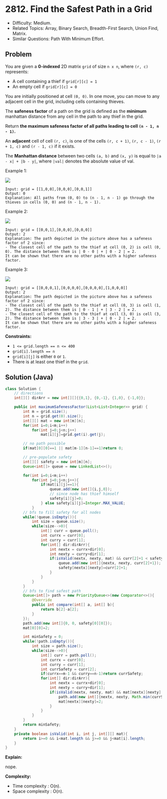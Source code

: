 # 2812. Find the Safest Path in a Grid

- Difficulty: Medium.
- Related Topics: Array, Binary Search, Breadth-First Search, Union Find, Matrix.
- Similar Questions: Path With Minimum Effort.

## Problem

You are given a **0-indexed** 2D matrix `grid` of size `n x n`, where `(r, c)` represents:

- A cell containing a thief if `grid[r][c] = 1`
- An empty cell if `grid[r][c] = 0`

You are initially positioned at cell `(0, 0)`. In one move, you can move to any adjacent cell in the grid, including cells containing thieves.

The **safeness factor** of a path on the grid is defined as the **minimum** manhattan distance from any cell in the path to any thief in the grid.

Return **the **maximum safeness factor** of all paths leading to cell **`(n - 1, n - 1)`**.**

An **adjacent** cell of cell `(r, c)`, is one of the cells `(r, c + 1)`, `(r, c - 1)`, `(r + 1, c)` and `(r - 1, c)` if it exists.

The **Manhattan distance** between two cells `(a, b)` and `(x, y)` is equal to `|a - x| + |b - y|`, where `|val|` denotes the absolute value of val.

Example 1:

![](https://assets.leetcode.com/uploads/2023/07/02/example1.png)

```
Input: grid = [[1,0,0],[0,0,0],[0,0,1]]
Output: 0
Explanation: All paths from (0, 0) to (n - 1, n - 1) go through the thieves in cells (0, 0) and (n - 1, n - 1).
```

Example 2:

![](https://assets.leetcode.com/uploads/2023/07/02/example2.png)

```
Input: grid = [[0,0,1],[0,0,0],[0,0,0]]
Output: 2
Explanation: The path depicted in the picture above has a safeness factor of 2 since:
- The closest cell of the path to the thief at cell (0, 2) is cell (0, 0). The distance between them is | 0 - 0 | + | 0 - 2 | = 2.
It can be shown that there are no other paths with a higher safeness factor.
```

Example 3:

![](https://assets.leetcode.com/uploads/2023/07/02/example3.png)

```
Input: grid = [[0,0,0,1],[0,0,0,0],[0,0,0,0],[1,0,0,0]]
Output: 2
Explanation: The path depicted in the picture above has a safeness factor of 2 since:
- The closest cell of the path to the thief at cell (0, 3) is cell (1, 2). The distance between them is | 0 - 1 | + | 3 - 2 | = 2.
- The closest cell of the path to the thief at cell (3, 0) is cell (3, 2). The distance between them is | 3 - 3 | + | 0 - 2 | = 2.
It can be shown that there are no other paths with a higher safeness factor.
```

**Constraints:**

- `1 <= grid.length == n <= 400`
- `grid[i].length == n`
- `grid[i][j]` is either `0` or `1`.
- There is at least one thief in the `grid`.

## Solution (Java)

```java
class Solution {
    // directions
    int[][] dirArr = new int[][]{{0,1}, {0,-1}, {1,0}, {-1,0}};

    public int maximumSafenessFactor(List<List<Integer>> grid) {
        int m = grid.size();
        int n = grid.get(0).size();
        int[][] mat = new int[m][n];
        for(int i=0;i<m;i++)
            for(int j=0;j<n;j++)
                mat[i][j]=grid.get(i).get(j);

        // no path possible
        if(mat[0][0]==1 || mat[m-1][n-1]==1)return 0;

        // pre-populate safety
        int[][] safety = new int[m][n];
        Queue<int[]> queue = new LinkedList<>();

        for(int i=0;i<m;i++)
            for(int j=0;j<n;j++){
                if(mat[i][j]==1){
                    queue.add(new int[]{i,j,0});
                    // since node has thief himself
                    safety[i][j]=0;
                } else safety[i][j]=Integer.MAX_VALUE;
            }
        // bfs to fill safety for all nodes
        while(!queue.isEmpty()){
            int size = queue.size();
            while(size-->0){
                int[] curr = queue.poll();
                int currx = curr[0];
                int curry = curr[1];
                for(int[] dir:dirArr){
                    int nextx = currx+dir[0];
                    int nexty = curry+dir[1];
                    if(isValid(nextx, nexty, mat) && curr[2]+1 < safety[nextx][nexty]){
                        queue.add(new int[]{nextx, nexty, curr[2]+1});
                        safety[nextx][nexty]=curr[2]+1;
                    }
                }
            }
        }
        // bfs to find safest path
        Queue<int[]> path = new PriorityQueue<>(new Comparator<>(){
            @Override
            public int compare(int[] a, int[] b){
                return b[2]-a[2];
            }
        });
        path.add(new int[]{0, 0, safety[0][0]});
        mat[0][0]=2;

        int minSafety = 0;
        while(!path.isEmpty()){
            int size = path.size();
            while(size-->0){
                int[] curr = path.poll();
                int currx = curr[0];
                int curry = curr[1];
                int currSafety = curr[2];
                if(currx==m-1 && curry==n-1)return currSafety;
                for(int[] dir:dirArr){
                    int nextx = currx+dir[0];
                    int nexty = curry+dir[1];
                    if(isValid(nextx, nexty, mat) && mat[nextx][nexty]!=2){
                        path.add(new int[]{nextx, nexty, Math.min(currSafety, safety[nextx][nexty])});
                        mat[nextx][nexty]=2;
                    }
                }
            }
        }
        return minSafety;
    }
    private boolean isValid(int i, int j, int[][] mat){
        return i>=0 && i<mat.length && j>=0 && j<mat[i].length;
    }
}
```

**Explain:**

nope.

**Complexity:**

- Time complexity : O(n).
- Space complexity : O(n).
